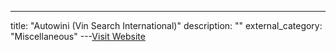 ---
title: "Autowini (Vin Search International)"
description: ""
external_category: "Miscellaneous"
---[Visit Website](http://www.autowini.com)


